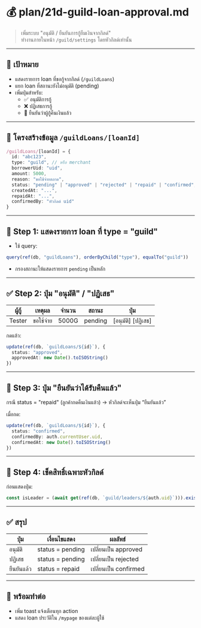 # 💰 plan/21d-guild-loan-approval.md

> เพิ่มระบบ "อนุมัติ / ยืนยันการกู้ยืมเงินจากกิลด์"  
> ทำงานภายในหน้า `/guild/settings` โดยหัวกิลด์เท่านั้น

---

## 🎯 เป้าหมาย

- แสดงรายการ loan ที่ขอกู้จากกิลด์ (`/guildLoans`)
- แยก loan ที่สถานะยังไม่อนุมัติ (pending)
- เพิ่มปุ่มสำหรับ:
  - ✅ อนุมัติการกู้
  - ❌ ปฏิเสธการกู้
  - 💸 ยืนยันว่าผู้กู้คืนเงินแล้ว

---

## 📁 โครงสร้างข้อมูล `/guildLoans/[loanId]`

```ts
/guildLoans/[loanId] = {
  id: "abc123",
  type: "guild", // หรือ merchant
  borrowerUid: "uid",
  amount: 5000,
  reason: "ขอใช้จ่ายตลาด",
  status: "pending" | "approved" | "rejected" | "repaid" | "confirmed",
  createdAt: "...",
  repaidAt: "...",
  confirmedBy: "หัวกิลด์ uid"
}
```

---

## 🧩 Step 1: แสดงรายการ loan ที่ type = "guild"

- ใช้ query:
```ts
query(ref(db, "guildLoans"), orderByChild("type"), equalTo("guild"))
```

- กรองสถานะให้แสดงรายการ `pending` เป็นหลัก

---

## ✅ Step 2: ปุ่ม "อนุมัติ" / "ปฏิเสธ"

| ผู้กู้ | เหตุผล | จำนวน | สถานะ | ปุ่ม |
|--------|--------|--------|--------|------|
| Tester | ขอใช้จ่าย | 5000G | pending | [อนุมัติ] [ปฏิเสธ] |

กดแล้ว:
```ts
update(ref(db, `guildLoans/${id}`), {
  status: "approved",
  approvedAt: new Date().toISOString()
})
```

---

## 💸 Step 3: ปุ่ม "ยืนยันว่าได้รับคืนแล้ว"

กรณี status = "repaid" (ลูกค้ากดคืนเงินแล้ว) → หัวกิลด์จะเห็นปุ่ม “ยืนยันแล้ว”

เมื่อกด:
```ts
update(ref(db, `guildLoans/${id}`), {
  status: "confirmed",
  confirmedBy: auth.currentUser.uid,
  confirmedAt: new Date().toISOString()
})
```

---

## 🔐 Step 4: เช็คสิทธิ์เฉพาะหัวกิลด์

ก่อนแสดงปุ่ม:
```ts
const isLeader = (await get(ref(db, `guild/leaders/${auth.uid}`))).exists()
```

---

## ✅ สรุป

| ปุ่ม | เงื่อนไขแสดง | ผลลัพธ์ |
|------|----------------|-----------|
| อนุมัติ | status = pending | เปลี่ยนเป็น approved |
| ปฏิเสธ | status = pending | เปลี่ยนเป็น rejected |
| ยืนยันแล้ว | status = repaid | เปลี่ยนเป็น confirmed |

---

## 🔰 พร้อมทำต่อ

- เพิ่ม toast แจ้งเตือนทุก action
- แสดง loan ประวัติใน `/mypage` ของแต่ละผู้ใช้
